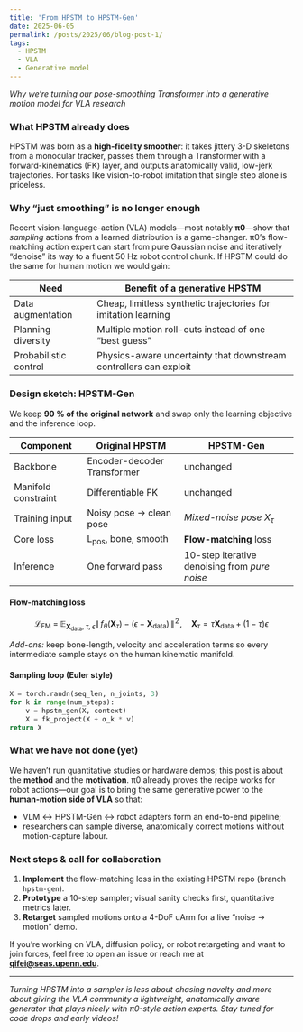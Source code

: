 ```yaml
---
title: 'From HPSTM to HPSTM-Gen'
date: 2025-06-05
permalink: /posts/2025/06/blog-post-1/
tags:
  - HPSTM
  - VLA
  - Generative model
---
```


*Why we’re turning our pose-smoothing Transformer into a generative motion model for VLA research*

### What HPSTM already does

HPSTM was born as a **high-fidelity smoother**: it takes jittery 3-D skeletons from a monocular tracker, passes them through a Transformer with a forward-kinematics (FK) layer, and outputs anatomically valid, low-jerk trajectories. For tasks like vision-to-robot imitation that single step alone is priceless.


### Why “just smoothing” is no longer enough

Recent vision-language-action (VLA) models—most notably **π0**—show that *sampling* actions from a learned distribution is a game-changer. π0’s flow-matching action expert can start from pure Gaussian noise and iteratively “denoise” its way to a fluent 50 Hz robot control chunk.
If HPSTM could do the same for human motion we would gain:

| Need                  | Benefit of a generative HPSTM                                     |
| --------------------- | ----------------------------------------------------------------- |
| Data augmentation     | Cheap, limitless synthetic trajectories for imitation learning    |
| Planning diversity    | Multiple motion roll-outs instead of one “best guess”             |
| Probabilistic control | Physics-aware uncertainty that downstream controllers can exploit |

### Design sketch: HPSTM-Gen

We keep **90 % of the original network** and swap only the learning objective and the inference loop.

| Component           | Original HPSTM                | **HPSTM-Gen**                                 |
| ------------------- | ----------------------------- | --------------------------------------------- |
| Backbone            | Encoder-decoder Transformer   | unchanged                                     |
| Manifold constraint | Differentiable FK             | unchanged                                     |
| Training input      | Noisy pose → clean pose       | *Mixed-noise pose* $X_τ$                      |
| Core loss           | L<sub>pos</sub>, bone, smooth | **Flow-matching** loss                        |
| Inference           | One forward pass              | 10-step iterative denoising from *pure noise* |

#### Flow-matching loss

$$
\mathcal L_\text{FM}\;=\;
\mathbb E_{\mathbf{X}_{\text{data}},\;\tau,\;\epsilon}
\bigl\|
\,f_\theta(\mathbf{X}_\tau) - (\epsilon-\mathbf{X}_{\text{data}})\,
\bigr\|^{\!2}\!,
\quad
\mathbf{X}_\tau = \tau\mathbf{X}_{\text{data}}+(1-\tau)\epsilon
$$

*Add-ons:* keep bone-length, velocity and acceleration terms so every intermediate sample stays on the human kinematic manifold.

#### Sampling loop (Euler style)

```python
X = torch.randn(seq_len, n_joints, 3)         
for k in range(num_steps):
    v = hpstm_gen(X, context)
    X = fk_project(X + α_k * v)
return X
```

### What we **have not** done (yet)

We haven’t run quantitative studies or hardware demos; this post is about the **method** and the **motivation**. π0 already proves the recipe works for robot actions—our goal is to bring the same generative power to the **human-motion side of VLA** so that:

* VLM ↔ HPSTM-Gen ↔ robot adapters form an end-to-end pipeline;
* researchers can sample diverse, anatomically correct motions without motion-capture labour.

### Next steps & call for collaboration

1. **Implement** the flow-matching loss in the existing HPSTM repo (branch `hpstm-gen`).
2. **Prototype** a 10-step sampler; visual sanity checks first, quantitative metrics later.
3. **Retarget** sampled motions onto a 4-DoF uArm for a live “noise → motion” demo.

If you’re working on VLA, diffusion policy, or robot retargeting and want to join forces, feel free to open an issue or reach me at **[qifei@seas.upenn.edu](mailto:qifei@seas.upenn.edu)**.

---

 *Turning HPSTM into a sampler is less about chasing novelty and more about giving the VLA community a lightweight, anatomically aware generator that plays nicely with π0-style action experts. Stay tuned for code drops and early videos!*
